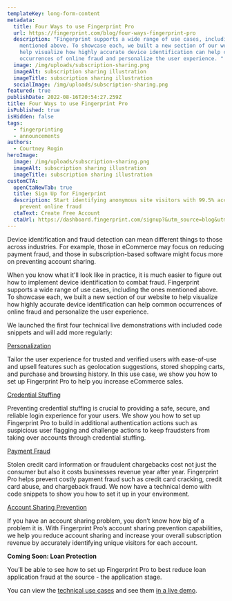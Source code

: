 ```yaml
---
templateKey: long-form-content
metadata:
  title: Four Ways to use Fingerprint Pro
  url: https://fingerprint.com/blog/four-ways-fingerprint-pro
  description: "Fingerprint supports a wide range of use cases, including the ones
    mentioned above. To showcase each, we built a new section of our website to
    help visualize how highly accurate device identification can help common
    occurrences of online fraud and personalize the user experience. "
  image: /img/uploads/subscription-sharing.png
  imageAlt: subscription sharing illustration
  imageTitle: subscription sharing illustration
  socialImage: /img/uploads/subscription-sharing.png
featured: true
publishDate: 2022-08-16T20:54:27.259Z
title: Four Ways to use Fingerprint Pro
isPublished: true
isHidden: false
tags:
  - fingerprinting
  - announcements
authors:
  - Courtney Rogin
heroImage:
  image: /img/uploads/subscription-sharing.png
  imageAlt: subscription sharing illustration
  imageTitle: subscription sharing illustration
customCTA:
  openCtaNewTab: true
  title: Sign Up for Fingerprint
  description: Start identifying anonymous site visitors with 99.5% accuracy to
    prevent online fraud
  ctaText: Create Free Account
  ctaUrl: https://dashboard.fingerprint.com/signup?&utm_source=blog&utm_medium=website&utm_campaign=blog
---
```

Device identification and fraud detection can mean different things to those across industries. For example, those in eCommerce may focus on reducing payment fraud, and those in subscription-based software might focus more on preventing account sharing. 

When you know what it'll look like in practice, it is much easier to figure out how to implement device identification to combat fraud. Fingerprint supports a wide range of use cases, including the ones mentioned above. To showcase each, we built a new section of our website to help visualize how highly accurate device identification can help common occurrences of online fraud and personalize the user experience. 

We launched the first four technical live demonstrations with included code snippets and will add more regularly:

[Personalization](https://fingerprint.com/use-cases/personalization/)

Tailor the user experience for trusted and verified users with ease-of-use and upsell features such as geolocation suggestions, stored shopping carts, and purchase and browsing history. In this use case, we show you how to set up Fingerprint Pro to help you increase eCommerce sales. 

[Credential Stuffing](https://fingerprint.com/use-cases/credential-stuffing/)

Preventing credential stuffing is crucial to providing a safe, secure, and reliable login experience for your users. We show you how to set up Fingerprint Pro to build in additional authentication actions such as suspicious user flagging and challenge actions to keep fraudsters from taking over accounts through credential stuffing. 

[Payment Fraud](https://fingerprint.com/use-cases/payment-fraud/?&utm_source=blog&utm_medium=website&utm_campaign=blog)

Stolen credit card information or fraudulent chargebacks cost not just the consumer but also it costs businesses revenue year after year. Fingerprint Pro helps prevent costly payment fraud such as credit card cracking, credit card abuse, and chargeback fraud. We now have a technical demo with code snippets to show you how to set it up in your environment. 

[Account Sharing Prevention](https://fingerprint.com/use-cases/account-sharing-prevention/)

If you have an account sharing problem, you don’t know how big of a problem it is. With Fingerprint Pro’s account sharing prevention capabilities, we help you reduce account sharing and increase your overall subscription revenue by accurately identifying unique visitors for each account. 

**Coming Soon: Loan Protection**

You’ll be able to see how to set up Fingerprint Pro to best reduce loan application fraud at the source - the application stage. 

You can view the [technical use cases](https://fingerprint.com/use-cases/) and see them [in a live demo](https://fingerprinthub.com/).